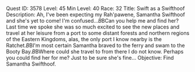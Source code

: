Quest ID: 3578
Level: 45
Min Level: 40
Race: 32
Title: Swift as a Swifthoof
Description: Ah, I've been expecting my Rah'pawene, Samantha Swifthoof and she's yet to come! I'm confused...$B$BCan you help me and find her? Last time we spoke she was so much excited to see the new places and travel at her leisure from a port to some distant forests and northern regions of the Eastern Kingdoms, alas, the only port I know nearby is the Ratchet.$B$BI'm most certain Samantha braved to the ferry and swam to the Booty Bay.$B$BWhere could she travel to from there I do not know. Perhaps you could find her for me? Just to be sure she's fine...
Objective: Find Samantha Swifthoof.

